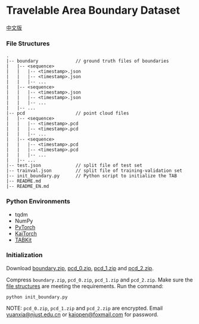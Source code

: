 # Travelable Area Boundary Dataset

[中文版](./README_ZH.md)

### File Structures
```
.
|-- boundary              // ground truth files of boundaries
|   |-- <sequence>
|   |   |-- <timestamp>.json
|   |   |-- <timestamp>.json
|   |   |-- ...
|   |-- <sequence>
|   |   |-- <timestamp>.json
|   |   |-- <timestamp>.json
|   |   |-- ...
|   |-- ...
|-- pcd                   // point cloud files
|   |-- <sequence>
|   |   |-- <timestamp>.pcd
|   |   |-- <timestamp>.pcd
|   |   |-- ...
|   |-- <sequence>
|   |   |-- <timestamp>.pcd
|   |   |-- <timestamp>.pcd
|   |   |-- ...
|   |-- ...
|-- test.json             // split file of test set
|-- trainval.json         // split file of training-validation set
|-- init_boundary.py      // Python script to initialize the TAB
|-- README.md
|-- README_EN.md

```

### Python Environments
- tqdm
- NumPy
- [PyTorch](https://pytorch.org)
- [KaiTorch](https://github.com/kaiopen/kaitorch)
- [TABKit](https://github.com/kaiopen/tab_kit)

### Initialization

Download [boundary.zip](https://github.com/kaiopen/tab/releases/download/boundary/boundary.zip), [pcd_0.zip](https://github.com/kaiopen/tab/releases/download/PCD_0/pcd_0.zip), [pcd_1.zip](https://github.com/kaiopen/tab/releases/download/PCD_1/pcd_1.zip) and [pcd_2.zip](https://github.com/kaiopen/tab/releases/download/PCD_2/pcd_2.zip).

Compress `boundary.zip`, `pcd_0.zip`, `pcd_1.zip` and `pcd_2.zip`. Make sure the [file structures](#file-structures) are meeting the requirements. Run the command:
```shell
python init_boundary.py
```

NOTE: `pcd_0.zip`, `pcd_1.zip` and `pcd_2.zip` are encrypted. Email yuanxia@njust.edu.cn or kaiopen@foxmail.com for password.
